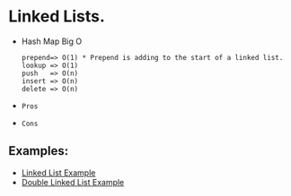# Linked Lists.

- Hash Map Big O
    ```
    prepend=> O(1) * Prepend is adding to the start of a linked list.
    lookup => O(1)
    push   => O(n)
    insert => O(n)
    delete => O(n)
    ```


- `Pros`


- `Cons`

## Examples: 
- [Linked List Example](./HandsOn/ex1.js)
- [Double Linked List Example](./HandsOn/ex2.js)
    